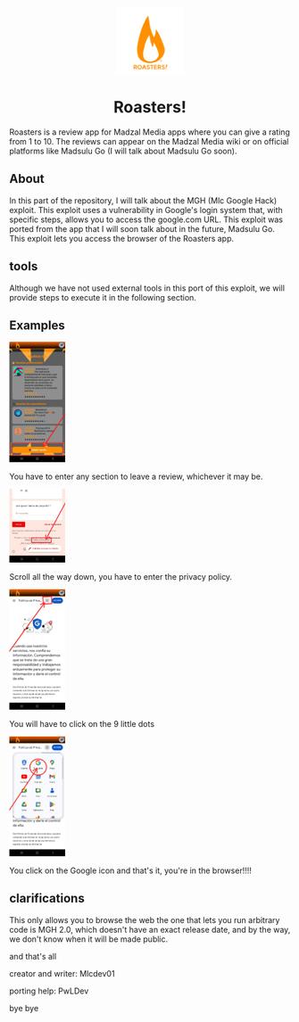 <div align="center">
<img src="../.github/icons/roasters.png" width="120">
<br>
<h1>Roasters!</h1>
</div>


Roasters is a review app for Madzal Media apps where you can give a rating from 1 to 10. The reviews can appear on the Madzal Media wiki or on official platforms like Madsulu Go (I will talk about Madsulu Go soon).

## About 

In this part of the repository, I will talk about the MGH (Mlc Google Hack) exploit. This exploit uses a vulnerability in Google's login system that, with specific steps, allows you to access the google.com URL. This exploit was ported from the app that I will soon talk about in the future, Madsulu Go. This exploit lets you access the browser of the Roasters app.

## tools

Although we have not used external tools in this port of this exploit, we will provide steps to execute it in the following section.

## Examples

<img src="../.github/icons/step_1_roasters.jpg" width="100">

You have to enter any section to leave a review, whichever it may be.

<img src="../.github/icons/step_2_roasters.jpg" width="100">

Scroll all the way down, you have to enter the privacy policy.

<img src="../.github/icons/step_3_roasters.jpg" width="100">

You will have to click on the 9 little dots

<img src="../.github/icons/meow.jpg" width="100">

You click on the Google icon and that's it, you're in the browser!!!!

## clarifications

This only allows you to browse the web the one that lets you run arbitrary code is MGH 2.0, which doesn't have an exact release date, and by the way, we don't know when it will be made public.



and that's all

creator and writer: Mlcdev01

porting help: PwLDev

bye bye
